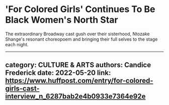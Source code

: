# 'For Colored Girls' Continues To Be Black Women's North Star

The extraordinary Broadway cast gush over their sisterhood, Ntozake Shange's resonant choreopoem and bringing their full selves to the stage each night.

---
category: CULTURE & ARTS
authors: Candice Frederick
date: 2022-05-20
link: https://www.huffpost.com/entry/for-colored-girls-cast-interview_n_6287bab2e4b0933e7364e92e
---
